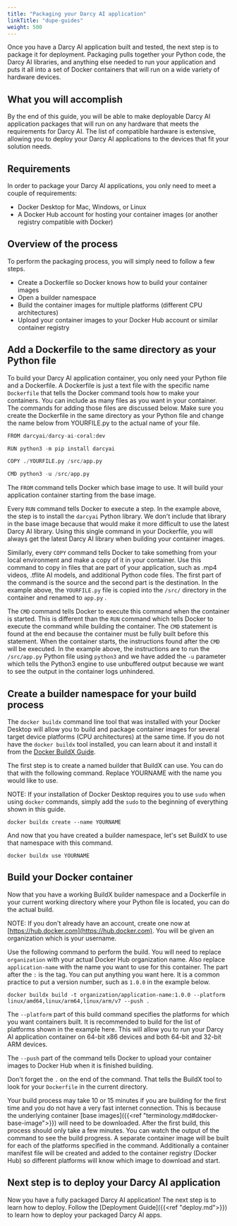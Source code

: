 ```yaml
---
title: "Packaging your Darcy AI application"
linkTitle: "dupe-guides"
weight: 500
---
```

Once you have a Darcy AI application built and tested, the next step is to package it for
deployment. Packaging pulls together your Python code, the Darcy AI libraries, and anything else
needed to run your application and puts it all into a set of Docker containers that will run on a
wide variety of hardware devices.

## What you will accomplish

By the end of this guide, you will be able to make deployable Darcy AI application packages that
will run on any hardware that meets the requirements for Darcy AI. The list of compatible hardware
is extensive, allowing you to deploy your Darcy AI applications to the devices that fit your
solution needs.

## Requirements

In order to package your Darcy AI applications, you only need to meet a couple of requirements:

- Docker Desktop for Mac, Windows, or Linux
- A Docker Hub account for hosting your container images (or another registry compatible with
  Docker)

## Overview of the process

To perform the packaging process, you will simply need to follow a few steps.

- Create a Dockerfile so Docker knows how to build your container images
- Open a builder namespace
- Build the container images for multiple platforms (different CPU architectures)
- Upload your container images to your Docker Hub account or similar container registry

## Add a Dockerfile to the same directory as your Python file

To build your Darcy AI application container, you only need your Python file and a Dockerfile. A
Dockerfile is just a text file with the specific name `Dockerfile` that tells the Docker command
tools how to make your containers. You can include as many files as you want in your container. The
commands for adding those files are discussed below. Make sure you create the Dockerfile in the same
directory as your Python file and change the name below from YOURFILE.py to the actual name of your
file.

```python
FROM darcyai/darcy-ai-coral:dev

RUN python3 -m pip install darcyai

COPY ./YOURFILE.py /src/app.py

CMD python3 -u /src/app.py
```

The `FROM` command tells Docker which base image to use. It will build your application container
starting from the base image.

Every `RUN` command tells Docker to execute a step. In the example above, the step is to install
the `darcyai` Python library. We don't include that library in the base image because that would
make it more difficult to use the latest Darcy AI library. Using this single command in your
Dockerfile, you will always get the latest Darcy AI library when building your container images.

Similarly, every `COPY` command tells Docker to take something from your local environment and make
a copy of it in your container. Use this command to copy in files that are part of your application,
such as .mp4 videos, .tflite AI models, and additional Python code files. The first part of the
command is the source and the second part is the destination. In the example above,
the `YOURFILE.py` file is copied into the `/src/` directory in the container and renamed to `app.py`
.

The `CMD` command tells Docker to execute this command when the container is started. This is
different than the `RUN` command which tells Docker to execute the command while building the
container. The `CMD` statement is found at the end because the container must be fully built before
this statement. When the container starts, the instructions found after the `CMD` will be executed.
In the example above, the instructions are to run the `/src/app.py` Python file using `python3` and
we have added the `-u` parameter which tells the Python3 engine to use unbuffered output because we
want to see the output in the container logs unhindered.

## Create a builder namespace for your build process

The `docker buildx` command line tool that was installed with your Docker Desktop will allow you to
build and package container images for several target device platforms (CPU architectures) at the
same time. If you do not have the `docker buildx` tool installed, you can learn about it and install
it from the [Docker BuildX Guide](https://docs.docker.com/buildx/working-with-buildx/).

The first step is to create a named builder that BuildX can use. You can do that with the following
command. Replace YOURNAME with the name you would like to use.

NOTE: If your installation of Docker Desktop requires you to use `sudo` when using `docker`
commands, simply add the `sudo` to the beginning of everything shown in this guide.

```shell
docker buildx create --name YOURNAME
```

And now that you have created a builder namespace, let's set BuildX to use that namespace with this
command.

```shell
docker buildx use YOURNAME
```

## Build your Docker container

Now that you have a working BuildX builder namespace and a Dockerfile in your current working
directory where your Python file is located, you can do the actual build.

NOTE: If you don't already have an account, create one now
at [https://hub.docker.com](https://hub.docker.com). You will be given an organization which is your
username.

Use the following command to perform the build. You will need to replace `organization` with your
actual Docker Hub organization name. Also replace `application-name` with the name you want to use
for this container. The part after the `:` is the tag. You can put anything you want here. It is a
common practice to put a version number, such as `1.0.0` in the example below.

```
docker buildx build -t organization/application-name:1.0.0 --platform linux/amd64,linux/arm64,linux/arm/v7 --push .
```

The `--platform` part of this build command specifies the platforms for which you want containers
built. It is recommended to build for the list of platforms shown in the example here. This will
allow you to run your Darcy AI application container on 64-bit x86 devices and both 64-bit and
32-bit ARM devices.

The `--push` part of the command tells Docker to upload your container images to Docker Hub when it
is finished building.

Don't forget the `.` on the end of the command. That tells the BuildX tool to look for
your `Dockerfile` in the current directory.

Your build process may take 10 or 15 minutes if you are building for the first time and you do not
have a very fast internet connection. This is because the underlying
container [base images]({{<ref "terminology.md#docker-base-image">}}) will need to be downloaded. After the
first build, this process should only take a few minutes. You can watch the output of the command to
see the build progress. A separate container image will be built for each of the platforms specified
in the command. Additionally a container manifest file will be created and added to the container
registry (Docker Hub) so different platforms will know which image to download and start.

## Next step is to deploy your Darcy AI application

Now you have a fully packaged Darcy AI application! The next step is to learn how to deploy. Follow
the [Deployment Guide]({{<ref "deploy.md">}}) to learn how to deploy your packaged Darcy AI apps.
